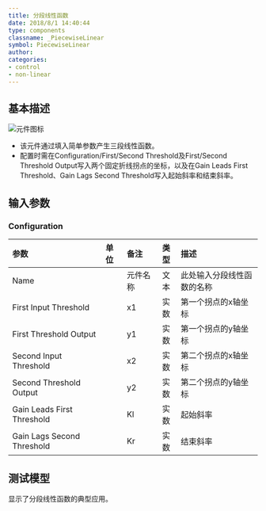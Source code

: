 ```yaml
---
title: 分段线性函数
date: 2018/8/1 14:40:44
type: components
classname: _PiecewiseLinear
symbol: PiecewiseLinear
author:
categories: 
- control
- non-linear 
---
```

## <span id="comp_desc">基本描述</span>
![元件图标]()

- 该元件通过填入简单参数产生三段线性函数。
- 配置时需在Configuration/First/Second Threshold及First/Second Threshold Output写入两个固定折线拐点的坐标，以及在Gain Leads First Threshold、Gain Lags Second Threshold写入起始斜率和结束斜率。

## <span id="comp_params">输入参数</span>
### <span id="comp_params_group_Configuration">Configuration</span>
| 参数 | 单位 | 备注 | 类型 | 描述 |
| :--- | :--- | :--- | :--: | :--- |
| <span id="comp_params_param_Name">Name</span> |  | 元件名称 | 文本 | 此处输入分段线性函数的名称 |
| <span id="comp_params_param_X1">First Input Threshold</span> |  | x1 | 实数 | 第一个拐点的x轴坐标 |
| <span id="comp_params_param_y1">First Threshold Output</span> |  | y1 | 实数 | 第一个拐点的y轴坐标 |
| <span id="comp_params_param_x2">Second Input Threshold</span> |  | x2 | 实数 | 第二个拐点的x轴坐标 |
| <span id="comp_params_param_y2">Second Threshold Output</span> |  | y2 | 实数 | 第二个拐点的y轴坐标 |
| <span id="comp_params_param_kl">Gain Leads First Threshold</span> |  | Kl | 实数 | 起始斜率 |
| <span id="comp_params_param_kr">Gain Lags Second Threshold</span> |  | Kr | 实数 | 结束斜率 |

[Name]: #comp_params_param_Name "Name"
[First Input Threshold]: #comp_params_param_X1 "First Input Threshold"
[First Threshold Output]: #comp_params_param_y1 "First Threshold Output"
[Second Input Threshold]: #comp_params_param_x2 "Second Input Threshold"
[Second Threshold Output]: #comp_params_param_y2 "Second Threshold Output"
[Gain Leads First Threshold]: #comp_params_param_kl "Gain Leads First Threshold"
[Gain Lags Second Threshold]: #comp_params_param_kr "Gain Lags Second Threshold"

## <span id="comp_example">测试模型</span>
[<test name>](<test link>)显示了分段线性函数的典型应用。




